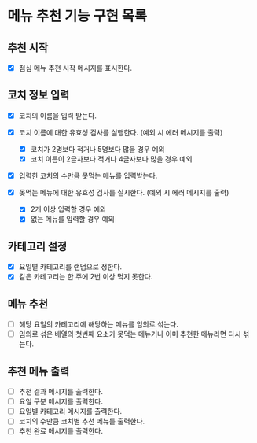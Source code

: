 # 메뉴 추천 기능 구현 목록

## 추천 시작

- [x] 점심 메뉴 추천 시작 메시지를 표시한다.

## 코치 정보 입력

- [x] 코치의 이름을 입력 받는다.
- [x] 코치 이름에 대한 유효성 검사를 실행한다. (예외 시 에러 메시지를 출력)

  - [x] 코치가 2명보다 적거나 5명보다 많을 경우 예외
  - [x] 코치 이름이 2글자보다 적거나 4글자보다 많을 경우 예외

- [x] 입력한 코치의 수만큼 못먹는 메뉴를 입력받는다.
- [x] 못먹는 메뉴에 대한 유효성 검사를 실시한다. (예외 시 에러 메시지를 출력)

  - [x] 2개 이상 입력할 경우 예외
  - [x] 없는 메뉴를 입력할 경우 예외

## 카테고리 설정

- [x] 요일별 카테고리를 랜덤으로 정한다.
- [x] 같은 카테고리는 한 주에 2번 이상 먹지 못한다.

## 메뉴 추천

- [ ] 해당 요일의 카테고리에 해당하는 메뉴를 임의로 섞는다.
- [ ] 임의로 섞은 배열의 첫번째 요소가 못먹는 메뉴거나 이미 추천한 메뉴라면 다시 섞는다.

## 추천 메뉴 출력

- [ ] 추천 결과 메시지를 출력한다.
- [ ] 요일 구분 메시지를 출력한다.
- [ ] 요일별 카테고리 메시지를 출력한다.
- [ ] 코치의 수만큼 코치별 추천 메뉴를 출력한다.
- [ ] 추천 완료 메시지를 출력한다.
